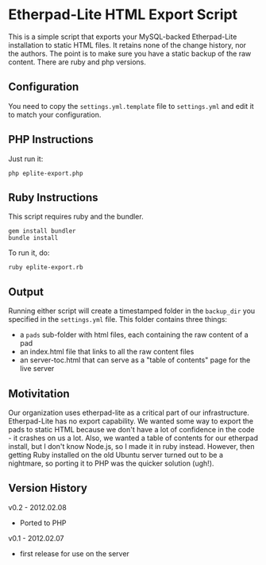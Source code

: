 Etherpad-Lite HTML Export Script
================================

This is a simple script that exports your MySQL-backed Etherpad-Lite installation to static HTML 
files.  It retains none of the change history, nor the authors. The point is to make sure you have 
a static backup of the raw content.  There are ruby and php versions.

Configuration
-------------

You need to copy the `settings.yml.template` file to `settings.yml` and edit it to match your 
configuration.

PHP Instructions
----------------

Just run it:

```
php eplite-export.php
```

Ruby Instructions
-----------------

This script requires ruby and the bundler.

```
gem install bundler
bundle install
```

To run it, do:

```
ruby eplite-export.rb
```

Output
------

Running either script will create a timestamped folder in the `backup_dir` you specified 
in the `settings.yml` file.  This folder contains three things:

- a `pads` sub-folder with html files, each containing the raw content of a pad
- an index.html file that links to all the raw content files
- an server-toc.html that can serve as a "table of contents" page for the live server

Motivitation
------------

Our organization uses etherpad-lite as a critical part of our infrastructure. Etherpad-Lite has no 
export capability.  We wanted some way to export the pads to static HTML because we don't have a 
lot of confidence in the code - it crashes on us a lot.  Also, we wanted a table of contents for 
our etherpad install, but I don't know Node.js, so I made it in ruby instead.  However, then 
getting Ruby installed on the old Ubuntu server turned out to be a nightmare, so porting it to PHP 
was the quicker solution (ugh!).

Version History
---------------

v0.2 - 2012.02.08
 - Ported to PHP
 
v0.1 - 2012.02.07
 - first release for use on the server